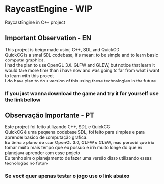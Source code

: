 # RaycastEngine - WIP
RaycastEngine in C++ project

## Important Observation - EN
This project is beign made using C++, SDL and QuickCG <br>
QuickCG is a smal SDL codebase, it's meant to be simple and to learn basic computer graphics. <br>
I had the plan to use OpenGL 3.0. GLFW and GLEW, but notice that learn it would take more time than i have now and was going to far from what i want to learn with this project<br>
I do have plan to do a version of this using these technologies in the future<br>

### If you just wanna download the game and try it for yourself use the link bellow
### <link>

## Observação Importante - PT
Este project foi feito utilizando C++, SDL e QuickCG <br>
QuickCG é uma pequena codebase SDL, foi feito para simples e para aprender basico de computação grafica. <br>
Eu tinha o plano de usar OpenGL 3.0, GLFW e GLEW, mas percebi que iria tomar muito mais tempo que eu possuo e iria muito longe do que eu planejava aprender com esse projeto <br>
Eu tenho sim o planejamento de fazer uma versão disso utilizando essas tecnologias no futuro <br>

### Se você quer apenas testar o jogo use o link abaixo
### <link>
